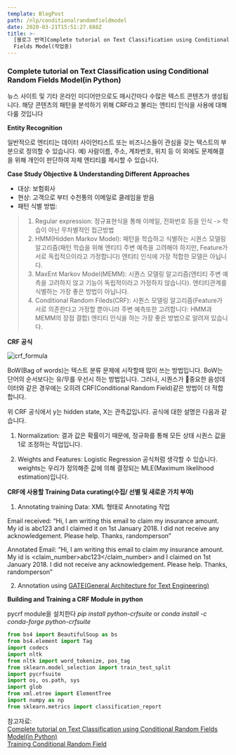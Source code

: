 ```yaml
---
template: BlogPost
path: /nlp/conditionalrandomfieldmodel
date: 2020-03-21T15:51:27.688Z
title: >-
  [블로그 번역]Complete tutorial on Text Classification using Conditional Random
  Fields Model(작업중)
---
```

### Complete tutorial on Text Classification using Conditional Random Fields Model(in Python)

뉴스 사이트 및 기타 온라인 미디어만으로도 매시간마다 수많은 텍스트 콘텐츠가 생성됩니다.  해당 콘텐츠의 패턴을 분석하기 위해 CRF라고 불리는 엔티티 인식을 사용에 대해 다룰 것입니다

**Entity Recognition**

일반적으로 엔티티는 데이터 사이언티스트 또는 비즈니스들이 관심을 갖는 텍스트의 부분으로 정의할 수 있습니다.  예) 사람이름, 주소, 계좌번호, 위치 등
이 외에도 문제해결을 위해 개인이 판단하여 자체 엔티티를 제시할 수 있습니다.

**Case Study Objective & Understanding Different Approaches**

* 대상: 보험회사
* 현상: 고객으로 부터 수천통의 이메일로 클레임을 받음
* 패턴 식별 방법:

> 1. Regular expression: 정규표현식을 통해 이메일, 전화번호 등을 인식 -> 학습이 아닌 무차별적인 접근방법
> 2. HMM(Hidden Markov Model): 패턴을 학습하고 식별하는 시퀀스 모델링 알고리즘(패턴 학습을 위해 엔티티 주변 예측을 고려해야 하지만, Feature가 서로 독립적으이라고 가정합니다) 엔티티 인식에 가장 적합한 모델은 아닙니다.
> 3. MaxEnt Markov Model(MEMM): 시퀀스 모델링 알고리즘(엔티티 주변 예측을 고려하지 않고 기능이 독립적이라고 가정하지 않습니다). 엔티티관계를 식별하는 가장 좋은 방법이 아닙니다. 
> 4. Conditional Random Fileds(CRF): 시퀀스 모델링 알고리즘(Feature가 서로 의존한다고 가정할 뿐아니라 주변 예측또한 고려합니다: HMM과 MEMM의 장점 결합) 엔티티 인식을 하는 가장 좋은 방법으로 알려져 있습니다.

 **CRF 공식** 

![crf_formula](/assets/CRF_Formula.png "crf_formula")



BoW(Bag of words)는 텍스트 분류 문제에 시작할때 많이 쓰는 방법입니다. BoW는 단어의 순서보다는 유/무를 우선시 하는 방법입니다. 그러나, 시퀀스가 중요한 음성데이터와 같은 경우에는 오히려 CRF(Conditional Random Field)같은 방법이 더 적합합니다. 

위 CRF 공식에서  y는 hidden state, X는 관측값입니다. 공식에 대한 설명은 다음과 같습니다.

1. Normalization: 결과 값은 확률이기 때문에, 정규화를 통해 모든 상태 시퀀스 값을 1로 조정하는 작업입니다. 

2. Weights and Features: Logistic Regression  공식처럼 생각할 수 있습니다. weights는 우리가 정의해준 값에 의해 결정되는 MLE(Maximum likelihood estimation)입니다. 



**CRF에 사용할 Training Data curating(수집/ 선별 및 새로운 가치 부여)**

1. Annotating training Data: XML 형태로 Annotating 작업 

  Email received:     “Hi,
    I am writing this email to claim my insurance amount. My id is abc123 and I claimed it on 1st January 2018. I did not receive any acknowledgement. Please help.
    Thanks,
    randomperson”

  Annotated Email:     “<document>Hi, I am writing this email to claim my insurance amount. My id is <claim_number>abc123</claim_number> and I claimed on 1st January 2018. I did not receive any acknowledgement. Please help. Thanks, <claimant>randomperson</claimant></document>”

2. Annotation using [GATE(General Architecture for Text Engineering)](https://gate.ac.uk/download/#latest)



**Building and Training a CRF Module in python**

pycrf module을 설치한다 *pip install python-crfsuite* or *conda install -c conda-forge python-crfsuite*

```python
from bs4 import BeautifulSoup as bs
from bs4.element import Tag
import codecs
import nltk
from nltk import word_tokenize, pos_tag
from sklearn.model_selection import train_test_split
import pycrfsuite
import os, os.path, sys
import glob
from xml.etree import ElementTree
import numpy as np
from sklearn.metrics import classification_report
```

참고자료: \
[Complete tutorial on Text Classification using Conditional Random Fields Model(in Python)](https://www.analyticsvidhya.com/blog/2018/08/nlp-guide-conditional-random-fields-text-classification/)\
[Training Conditional Random Field](https://www.lewuathe.com/machine%20learning/crf/conditional-random-field.html)
